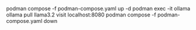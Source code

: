 podman compose -f podman-compose.yaml up -d
podman exec -it ollama ollama pull llama3.2
visit localhost:8080
podman compose -f podman-compose.yaml down
